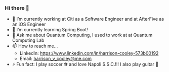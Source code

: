 ### Hi there 👋

- 🔭 I’m currently working at Citi as a Software Engineer and at AfterFive as an iOS Engineer
- 🌱 I’m currently learning Spring Boot!
- 💬 Ask me about Quantum Computing, I used to work at at Quantum Computing Lab
- 📫 How to reach me... 
  - LinkedIn: https://www.linkedin.com/in/harrison-cooley-573b00192
  - Email: harrison_v_cooley@me.com
- ⚡ Fun fact: I play soccer ⚽️ and love Napoli S.S.C.!!! I also play guitar 🎸

<!--
**hvcooley/hvcooley** is a ✨ _special_ ✨ repository because its `README.md` (this file) appears on your GitHub profile.

Here are some ideas to get you started:

- 🔭 I’m currently working on ...
- 🌱 I’m currently learning ...
- 👯 I’m looking to collaborate on ...
- 🤔 I’m looking for help with ...
- 💬 Ask me about ...
- 📫 How to reach me: ...
- 😄 Pronouns: ...
- ⚡ Fun fact: ...
-->
